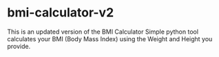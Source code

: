 # bmi-calculator-v2
This is an updated version of the BMI Calculator  Simple python tool calculates your BMI (Body Mass Index) using the Weight and Height you provide.
